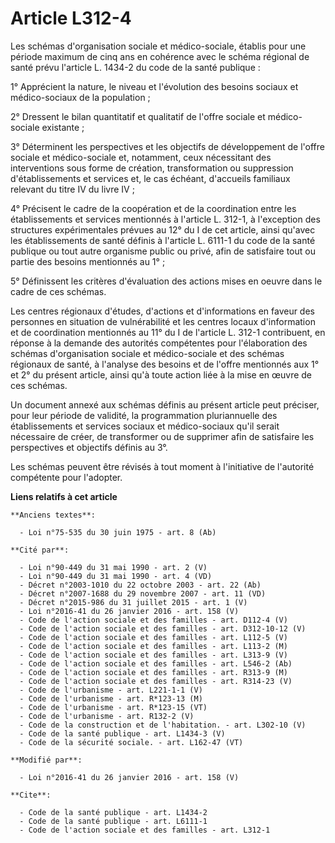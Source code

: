 # Article L312-4

Les schémas d'organisation sociale et médico-sociale, établis pour une période maximum de cinq ans en cohérence avec
le schéma régional de santé prévu l'article L. 1434-2 du code de la santé publique : 

1° Apprécient la nature, le niveau et l'évolution des besoins sociaux et médico-sociaux de la population ; 

2° Dressent le bilan quantitatif et qualitatif de l'offre sociale et médico-sociale existante ; 

3° Déterminent les perspectives et les objectifs de développement de l'offre sociale et médico-sociale et, notamment, ceux
nécessitant des interventions sous forme de création, transformation ou suppression d'établissements et services et, le cas
échéant, d'accueils familiaux relevant du titre IV du livre IV ; 

4° Précisent le cadre de la coopération et de la coordination entre les établissements et services mentionnés à l'article L.
312-1, à l'exception des structures expérimentales prévues au 12° du I de cet article, ainsi qu'avec les établissements de
santé définis à l'article L. 6111-1 du code de la santé publique ou tout autre organisme public ou privé, afin de satisfaire
tout ou partie des besoins mentionnés au 1° ; 

5° Définissent les critères d'évaluation des actions mises en oeuvre dans le cadre de ces schémas. 

Les centres régionaux d'études, d'actions et d'informations en faveur des personnes en situation de vulnérabilité et les
centres locaux d'information et de coordination mentionnés au 11° du I de l'article L. 312-1 contribuent, en réponse à la
demande des autorités compétentes pour l'élaboration des schémas d'organisation sociale et médico-sociale et des schémas
régionaux de santé, à l'analyse des besoins et de l'offre mentionnés aux 1° et 2° du présent article, ainsi qu'à toute action
liée à la mise en œuvre de ces schémas. 

Un document annexé aux schémas définis au présent article peut préciser, pour leur période de validité, la programmation
pluriannuelle des établissements et services sociaux et médico-sociaux qu'il serait nécessaire de créer, de transformer ou de
supprimer afin de satisfaire les perspectives et objectifs définis au 3°. 

Les schémas peuvent être révisés à tout moment à l'initiative de l'autorité compétente pour l'adopter.

**Liens relatifs à cet article**

	**Anciens textes**:

	  - Loi n°75-535 du 30 juin 1975 - art. 8 (Ab)

	**Cité par**:

	  - Loi n°90-449 du 31 mai 1990 - art. 2 (V)
	  - Loi n°90-449 du 31 mai 1990 - art. 4 (VD)
	  - Décret n°2003-1010 du 22 octobre 2003 - art. 22 (Ab)
	  - Décret n°2007-1688 du 29 novembre 2007 - art. 11 (VD)
	  - Décret n°2015-986 du 31 juillet 2015 - art. 1 (V)
	  - Loi n°2016-41 du 26 janvier 2016 - art. 158 (V)
	  - Code de l'action sociale et des familles - art. D112-4 (V)
	  - Code de l'action sociale et des familles - art. D312-10-12 (V)
	  - Code de l'action sociale et des familles - art. L112-5 (V)
	  - Code de l'action sociale et des familles - art. L113-2 (M)
	  - Code de l'action sociale et des familles - art. L313-9 (V)
	  - Code de l'action sociale et des familles - art. L546-2 (Ab)
	  - Code de l'action sociale et des familles - art. R313-9 (M)
	  - Code de l'action sociale et des familles - art. R314-23 (V)
	  - Code de l'urbanisme - art. L221-1-1 (V)
	  - Code de l'urbanisme - art. R*123-13 (M)
	  - Code de l'urbanisme - art. R*123-15 (VT)
	  - Code de l'urbanisme - art. R132-2 (V)
	  - Code de la construction et de l'habitation. - art. L302-10 (V)
	  - Code de la santé publique - art. L1434-3 (V)
	  - Code de la sécurité sociale. - art. L162-47 (VT)

	**Modifié par**:

	  - Loi n°2016-41 du 26 janvier 2016 - art. 158 (V)

	**Cite**:

	  - Code de la santé publique - art. L1434-2
	  - Code de la santé publique - art. L6111-1
	  - Code de l'action sociale et des familles - art. L312-1
